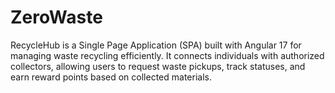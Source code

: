 # ZeroWaste
RecycleHub is a Single Page Application (SPA) built with Angular 17 for managing waste recycling efficiently. It connects individuals with authorized collectors, allowing users to request waste pickups, track statuses, and earn reward points based on collected materials.
